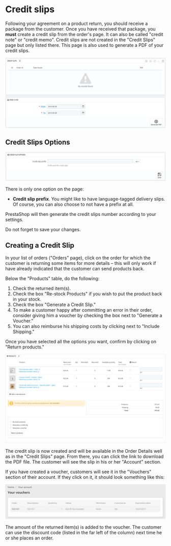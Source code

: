 # Credit slips

Following your agreement on a product return, you should receive a package from the customer. Once you have received that package, you **must** create a credit slip from the order's page. It can also be called "credit note" or "credit memo". Credit slips are not created in the "Credit Slips" page but only listed there. This page is also used to generate a PDF of your credit slips.

![](<../../../.gitbook/assets/51839192 (3) (7) (5).png>)

## Credit Slips Options <a href="#creditslips-creditslipsoptions" id="creditslips-creditslipsoptions"></a>

![](<../../../.gitbook/assets/51839194 (3) (3) (2).png>)

There is only one option on the page:

* **Credit slip prefix**. You might like to have language-tagged delivery slips. Of course, you can also choose to not have a prefix at all.

PrestaShop will then generate the credit slips number according to your settings.

Do not forget to save your changes.

## Creating a Credit Slip <a href="#creditslips-creatingacreditslip" id="creditslips-creatingacreditslip"></a>

In your list of orders ("Orders" page), click on the order for which the customer is returning some items for more details – this will only work if have already indicated that the customer can send products back.

Below the "Products" table, do the following:

1. Check the returned item(s).
2. Check the box "Re-stock Products" if you wish to put the product back in your stock.
3. Check the box "Generate a Credit Slip."
4. To make a customer happy after committing an error in their order, consider giving him a voucher by checking the box next to "Generate a Voucher."
5. You can also reimburse his shipping costs by clicking next to "Include Shipping."

Once you have selected all the options you want, confirm by clicking on "Return products."

![](../../../.gitbook/assets/57081971.png)

The credit slip is now created and will be available in the Order Details well as in the "Credit Slips" page. From there, you can click the link to download the PDF file. The customer will see the slip in his or her "Account" section.

If you have created a voucher, customers will see it in the "Vouchers" section of their account. If they click on it, it should look something like this:

![](<../../../.gitbook/assets/51839708 (3) (1) (5).png>)

The amount of the returned item(s) is added to the voucher. The customer can use the discount code (listed in the far left of the column) next time he or she places an order.
